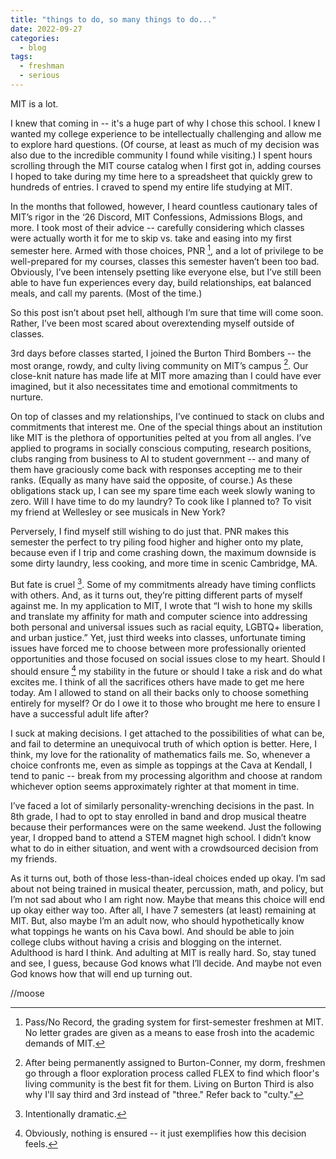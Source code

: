 ```yaml
---
title: "things to do, so many things to do..."
date: 2022-09-27
categories:
  - blog
tags:
  - freshman
  - serious
---
```

MIT is a lot.

I knew that coming in -- it's a huge part of why I chose this school. I knew I wanted my college experience to be intellectually challenging and allow me to explore hard questions. (Of course, at least as much of my decision was also due to the incredible community I found while visiting.) I spent hours scrolling through the MIT course catalog when I first got in, adding courses I hoped to take during my time here to a spreadsheet that quickly grew to hundreds of entries. I craved to spend my entire life studying at MIT. 

In the months that followed, however, I heard countless cautionary tales of MIT’s rigor in the ‘26 Discord, MIT Confessions, Admissions Blogs, and more. I took most of their advice -- carefully considering which classes were actually worth it for me to skip vs. take and easing into my first semester here. Armed with those choices, PNR [^1], and a lot of privilege to be well-prepared for my courses, classes this semester haven’t been too bad. Obviously, I’ve been intensely psetting like everyone else, but I’ve still been able to have fun experiences every day, build relationships, eat balanced meals, and call my parents. (Most of the time.)

So this post isn’t about pset hell, although I’m sure that time will come soon. Rather, I’ve been most scared about overextending myself outside of classes.

3rd days before classes started, I joined the Burton Third Bombers -- the most orange, rowdy, and culty living community on MIT’s campus [^2]. Our close-knit nature has made life at MIT more amazing than I could have ever imagined, but it also necessitates time and emotional commitments to nurture. 

On top of classes and my relationships, I’ve continued to stack on clubs and commitments that interest me. One of the special things about an institution like MIT is the plethora of opportunities pelted at you from all angles. I’ve applied to programs in socially conscious computing, research positions, clubs ranging from business to AI to student government -- and many of them have graciously come back with responses accepting me to their ranks. (Equally as many have said the opposite, of course.) As these obligations stack up, I can see my spare time each week slowly waning to zero. Will I have time to do my laundry? To cook like I planned to? To visit my friend at Wellesley or see musicals in New York?

Perversely, I find myself still wishing to do just that. PNR makes this semester the perfect to try piling food higher and higher onto my plate, because even if I trip and come crashing down, the maximum downside is some dirty laundry, less cooking, and more time in scenic Cambridge, MA.

But fate is cruel [^3]. Some of my commitments already have timing conflicts with others. And, as it turns out, they’re pitting different parts of myself against me. In my application to MIT, I wrote that “I wish to hone my skills and translate my affinity for math and computer science into addressing both personal and universal issues such as racial equity, LGBTQ+ liberation, and urban justice.” Yet, just third weeks into classes, unfortunate timing issues have forced me to choose between more professionally oriented opportunities and those focused on social issues close to my heart. Should I should ensure [^4] my stability in the future or should I take a risk and do what excites me. I think of all the sacrifices others have made to get me here today. Am I allowed to stand on all their backs only to choose something entirely for myself? Or do I owe it to those who brought me here to ensure I have a successful adult life after?

I suck at making decisions. I get attached to the possibilities of what can be, and fail to determine an unequivocal truth of which option is better. Here, I think, my love for the rationality of mathematics fails me. So, whenever a choice confronts me, even as simple as toppings at the Cava at Kendall, I tend to panic -- break from my processing algorithm and choose at random whichever option seems approximately righter at that moment in time.

I’ve faced a lot of similarly personality-wrenching decisions in the past. In 8th grade, I had to opt to stay enrolled in band and drop musical theatre because their performances were on the same weekend. Just the following year, I dropped band to attend a STEM magnet high school. I didn’t know what to do in either situation, and went with a crowdsourced decision from my friends. 

As it turns out, both of those less-than-ideal choices ended up okay. I’m sad about not being trained in musical theater, percussion, math, and policy, but I’m not sad about who I am right now. Maybe that means this choice will end up okay either way too. After all, I have 7 semesters (at least) remaining at MIT. But, also maybe I’m an adult now, who should hypothetically know what toppings he wants on his Cava bowl. And should be able to join college clubs without having a crisis and blogging on the internet. Adulthood is hard I think. And adulting at MIT is really hard. So, stay tuned and see, I guess, because God knows what I’ll decide. And maybe not even God knows how that will end up turning out.

//moose

[^1]: Pass/No Record, the grading system for first-semester freshmen at MIT. No letter grades are given as a means to ease frosh into the academic demands of MIT.
[^2]: After being permanently assigned to Burton-Conner, my dorm, freshmen go through a floor exploration process called FLEX to find which floor's living community is the best fit for them. Living on Burton Third is also why I'll say third and 3rd instead of "three." Refer back to "culty."
[^3]: Intentionally dramatic.
[^4]: Obviously, nothing is ensured -- it just exemplifies how this decision feels.
